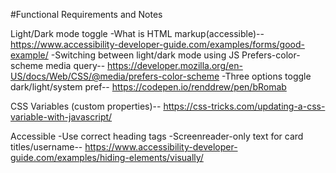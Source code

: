 #Functional Requirements and Notes

Light/Dark mode toggle
-What is HTML markup(accessible)-- https://www.accessibility-developer-guide.com/examples/forms/good-example/
-Switching between light/dark mode using JS 
 Prefers-color-scheme media query-- https://developer.mozilla.org/en-US/docs/Web/CSS/@media/prefers-color-scheme
-Three options toggle dark/light/system pref-- https://codepen.io/renddrew/pen/bRomab

CSS Variables (custom properties)-- https://css-tricks.com/updating-a-css-variable-with-javascript/



Accessible
-Use correct heading tags
-Screenreader-only text for card titles/username-- https://www.accessibility-developer-guide.com/examples/hiding-elements/visually/